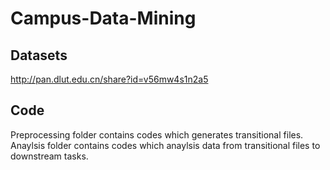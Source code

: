 # Campus-Data-Mining
## Datasets
http://pan.dlut.edu.cn/share?id=v56mw4s1n2a5

## Code
Preprocessing folder contains codes which generates transitional files.
Anaylsis folder contains codes which anaylsis data from transitional files to downstream tasks.

